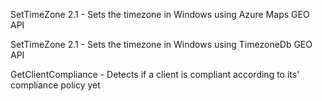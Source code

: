 SetTimeZone 2.1 - Sets the timezone in Windows using Azure Maps GEO API

SetTimeZone 2.1 - Sets the timezone in Windows using TimezoneDb GEO API

GetClientCompliance - Detects if a client is compliant according to its' compliance policy yet

